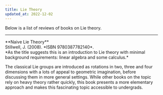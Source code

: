 ```yaml
---
title: Lie Theory
updated_at: 2022-12-02
---
```


Below is a list of reviews of books on Lie theory.

<hr>
**Naive Lie Theory**<br>
Stillwell, J. (2008). *ISBN 9780387782140*.<br>
*As the title suggests this is an introduction to Lie theory with minimal background requirements: linear algebra and some calculus.*

The classical Lie groups are introduced as rotations in two, three and four dimensions with a lots of appeal to geometric imagination, before discussing them in more general settings.
While other books on the topic rely on heavy theory rather quickly, this book presents a more elementary approach and makes this fascinating topic accessible to undergrads.
